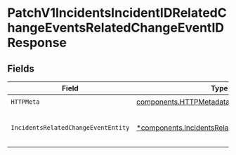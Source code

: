 # PatchV1IncidentsIncidentIDRelatedChangeEventsRelatedChangeEventIDResponse


## Fields

| Field                                                                                                         | Type                                                                                                          | Required                                                                                                      | Description                                                                                                   |
| ------------------------------------------------------------------------------------------------------------- | ------------------------------------------------------------------------------------------------------------- | ------------------------------------------------------------------------------------------------------------- | ------------------------------------------------------------------------------------------------------------- |
| `HTTPMeta`                                                                                                    | [components.HTTPMetadata](../../models/components/httpmetadata.md)                                            | :heavy_check_mark:                                                                                            | N/A                                                                                                           |
| `IncidentsRelatedChangeEventEntity`                                                                           | [*components.IncidentsRelatedChangeEventEntity](../../models/components/incidentsrelatedchangeevententity.md) | :heavy_minus_sign:                                                                                            | Update a change attached to an incident                                                                       |